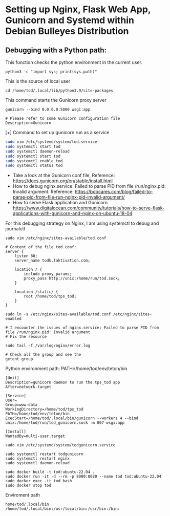 # Setting up Nginx, Flask Web App, Gunicorn and Systemd within Debian Bulleyes Distribution

## Debugging with a Python path:

This function checks the python environment in the current user.

```
python3 -c "import sys; print(sys.path)"
```

This is the source of local user 
```
cd /home/tod/.local/lib/python3.9/site-packages
```

This command starts the Gunicorn proxy server
```
gunicorn --bind 0.0.0.0:5000 wsgi:app
```
```
# Please refer to some Gunicorn configuration file
Description=Gunicorn
```
[+] Command to set up gunicorn run as a service
``` bash
sudo vim /etc/systemd/system/tod.service
sudo systemctl start tod
sudo systemctl daemon-reload
sudo systemctl start tod
sudo systemctl enable tod
sudo systemctl status tod

```

- Take a look at the Gunicorn conf file, Reference: https://docs.gunicorn.org/en/stable/install.html
- How to debug nginx.service: Failed to parse PID from file /run/nginx.pid: Invalid argument.
Reference: https://bobcares.com/blog/failed-to-parse-pid-from-file-run-nginx-pid-invalid-argument/
- How to serve Flask application and Gunicorn
https://www.digitalocean.com/community/tutorials/how-to-serve-flask-applications-with-gunicorn-and-nginx-on-ubuntu-18-04

For this debugging strategy on Nginx, I am using systemctl to debug and journalctl
```
sudo vim /etc/nginx/sites-available/tod.conf

# Content of the file tod.conf:
server {
    listen 80;
    server_name todk.taktivation.com;

    location / {
        include proxy_params;
        proxy_pass http://unix:/home/run/tod.sock;
    }

    location /static/ {
        root /home/tod/tps_tod;
    }
}

sudo ln -s /etc/nginx/sites-available/tod.conf /etc/nginx/sites-enabled

# I encounter the issues of nginx.service: Failed to parse PID from file /run/nginx.pid: Invalid argument
# Fix the resource

sudo tail -f /var/log/nginx/error.log

# Check all the group and see the 
getent group
```

Python environment path: PATH=/home/tod/env/teton/bin
```
[Unit]
Description=gunicorn daemon to run the tps_tod app
After=network.target

[Service]
User=
Group=www-data
WorkingDirectory=/home/tod/tps_tod
PATH=/home/tod/env/teton/bin
ExecStart=/home/tod/.local/bin/gunicorn --workers 4 --bind unix:/home/tod/run/tod_gunicorn.sock -m 007 wsgi:app

[Install]
WantedBy=multi-user.target
```
    sudo vim /etc/systemd/system/todgunicorn.service 
```
sudo systemctl restart todgunicorn
sudo systemctl restart nginx
sudo systemctl daemon-reload
```
```
sudo docker build -t tod:ubuntu-22.04 .
sudo docker run -it -d --rm -p 8080:8080 --name tod tod:ubuntu-22.04
sudo docker exec -it tod bash
sudo docker stop tod
```

Enviroment path
```
home/tod/.local/bin
/home/tod/.local/bin:/usr/local/bin:/usr/bin:/bin:
```
